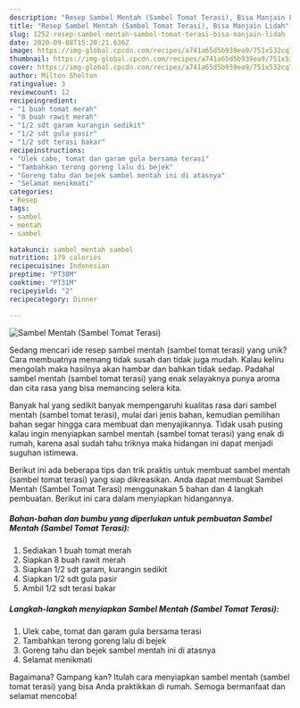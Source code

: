 ```yaml
---
description: "Resep Sambel Mentah (Sambel Tomat Terasi), Bisa Manjain Lidah"
title: "Resep Sambel Mentah (Sambel Tomat Terasi), Bisa Manjain Lidah"
slug: 1252-resep-sambel-mentah-sambel-tomat-terasi-bisa-manjain-lidah
date: 2020-09-08T15:20:21.636Z
image: https://img-global.cpcdn.com/recipes/a741a65d5b939ea9/751x532cq70/sambel-mentah-sambel-tomat-terasi-foto-resep-utama.jpg
thumbnail: https://img-global.cpcdn.com/recipes/a741a65d5b939ea9/751x532cq70/sambel-mentah-sambel-tomat-terasi-foto-resep-utama.jpg
cover: https://img-global.cpcdn.com/recipes/a741a65d5b939ea9/751x532cq70/sambel-mentah-sambel-tomat-terasi-foto-resep-utama.jpg
author: Milton Shelton
ratingvalue: 3
reviewcount: 12
recipeingredient:
- "1 buah tomat merah"
- "8 buah rawit merah"
- "1/2 sdt garam kurangin sedikit"
- "1/2 sdt gula pasir"
- "1/2 sdt terasi bakar"
recipeinstructions:
- "Ulek cabe, tomat dan garam gula bersama terasi"
- "Tambahkan terong goreng lalu di bejek"
- "Goreng tahu dan bejek sambel mentah ini di atasnya"
- "Selamat menikmati"
categories:
- Resep
tags:
- sambel
- mentah
- sambel

katakunci: sambel mentah sambel 
nutrition: 179 calories
recipecuisine: Indonesian
preptime: "PT38M"
cooktime: "PT31M"
recipeyield: "2"
recipecategory: Dinner

---
```



![Sambel Mentah (Sambel Tomat Terasi)](https://img-global.cpcdn.com/recipes/a741a65d5b939ea9/751x532cq70/sambel-mentah-sambel-tomat-terasi-foto-resep-utama.jpg)

Sedang mencari ide resep sambel mentah (sambel tomat terasi) yang unik? Cara membuatnya memang tidak susah dan tidak juga mudah. Kalau keliru mengolah maka hasilnya akan hambar dan bahkan tidak sedap. Padahal sambel mentah (sambel tomat terasi) yang enak selayaknya punya aroma dan cita rasa yang bisa memancing selera kita.



Banyak hal yang sedikit banyak mempengaruhi kualitas rasa dari sambel mentah (sambel tomat terasi), mulai dari jenis bahan, kemudian pemilihan bahan segar hingga cara membuat dan menyajikannya. Tidak usah pusing kalau ingin menyiapkan sambel mentah (sambel tomat terasi) yang enak di rumah, karena asal sudah tahu triknya maka hidangan ini dapat menjadi suguhan istimewa.


Berikut ini ada beberapa tips dan trik praktis untuk membuat sambel mentah (sambel tomat terasi) yang siap dikreasikan. Anda dapat membuat Sambel Mentah (Sambel Tomat Terasi) menggunakan 5 bahan dan 4 langkah pembuatan. Berikut ini cara dalam menyiapkan hidangannya.

<!--inarticleads1-->

##### Bahan-bahan dan bumbu yang diperlukan untuk pembuatan Sambel Mentah (Sambel Tomat Terasi):

1. Sediakan 1 buah tomat merah
1. Siapkan 8 buah rawit merah
1. Siapkan 1/2 sdt garam, kurangin sedikit
1. Siapkan 1/2 sdt gula pasir
1. Ambil 1/2 sdt terasi bakar




<!--inarticleads2-->

##### Langkah-langkah menyiapkan Sambel Mentah (Sambel Tomat Terasi):

1. Ulek cabe, tomat dan garam gula bersama terasi
1. Tambahkan terong goreng lalu di bejek
1. Goreng tahu dan bejek sambel mentah ini di atasnya
1. Selamat menikmati




Bagaimana? Gampang kan? Itulah cara menyiapkan sambel mentah (sambel tomat terasi) yang bisa Anda praktikkan di rumah. Semoga bermanfaat dan selamat mencoba!
